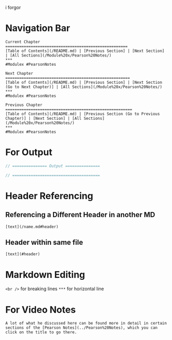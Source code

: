 i forgor

# Navigation Bar
```
Current Chapter
=====================================================
[Table of Contents](/README.md) | [Previous Section] | [Next Section] | [All Sections](/Module%20x/Pearson%20Notes/)
***
#Modulex #PearsonNotes

Next Chapter
======================================================
[Table of Contents](/README.md) | [Previous Section] | [Next Section (Go to Next Chapter)] | [All Sections](/Module%20x/Pearson%20Notes/)
***
#Modulex #PearsonNotes

Previous Chapter
=======================================================
[Table of Contents](/README.md) | [Previous Section (Go to Previous Chapter)] | [Next Section] | [All Sections](/Module%20x/Pearson%20Notes/)
***
#Modulex #PearsonNotes
```

# For Output
```c++
// =============== Output ===============

// ======================================
```

# Header Referencing
## Referencing a Different Header in another MD
`[text](/name.md#header)`
## Header within same file
`[text](#header)`

# Markdown Editing
`<br />` for breaking lines
`***` for horizontal line

# For Video Notes
`A lot of what he discussed here can be found more in detail in certain sections of the [Pearson Notes](../Pearson%20Notes), which you can click on the title to go there.`